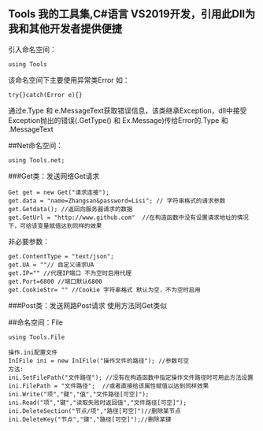 ﻿Tools 我的工具集,C#语言 VS2019开发，引用此Dll为我和其他开发者提供便捷
--------------------------------------------


引入命名空间：

    using Tools

该命名空间下主要使用异常类Error
如：

    try{}catch(Error e){}

通过e.Type 和 e.MessageText获取错误信息，该类继承Exception，dll中接受Exception抛出的错误(.GetType() 和 Ex.Message)传给Error的.Type 和 .MessageText<br/>

##Net命名空间：<br/>

    using Tools.net;

###Get类：发送网络Get请求<br/>

    Get get = new Get("请求连接");
    get.data = "name=Zhangsan&password=Lisi"; // 字符串格式的请求参数
    get.Getdata(); //返回向服务器请求的数据
    get.GetUrl = "http://www.github.com"  //在构造函数中没有设置请求地址的情况下，可给该变量赋值达到同样的效果
非必要参数：

    get.ContentType = "text/json";
    get.UA = ""// 自定义请求UA
    get.IP="" //代理IP端口 不为空时启用代理
    get.Port=6800 //端口默认6800
    get.CookieStr= "" //Cookie 字符串格式 默认为空，不为空时启用

###Post类：发送网路Post请求
使用方法同Get类似


##命名空间：File

    using Tools.File
    
    操作.ini配置文件
    InIFile ini = new InIFile("操作文件的路径"); //参数可空
    方法:
    ini.SetFilePath("文件路径"); //没有在构造函数中指定操作文件路径时可用此方法设置
    ini.FilePath = "文件路径";  //或者直接给该属性赋值以达到同样效果
    ini.Write("项","键","值","文件路径[可空]");
    ini.Read("项","键","读取失败时返回值","文件路径[可空]");
    ini.DeleteSection("节点/项","路径[可空]")//删除某节点
    ini.DeleteKey("节点","键","路径[可空]");//删除某键
